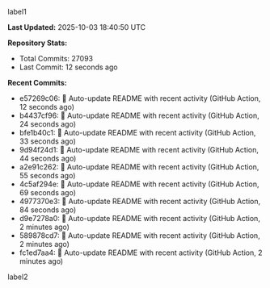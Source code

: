 
label1 
<!-- ACTIVITY_START -->
**Last Updated:** 2025-10-03 18:40:50 UTC

**Repository Stats:**
- Total Commits: 27093
- Last Commit: 12 seconds ago

**Recent Commits:**
- e57269c06: 🤖 Auto-update README with recent activity (GitHub Action, 12 seconds ago)
- b4437cf96: 🤖 Auto-update README with recent activity (GitHub Action, 24 seconds ago)
- bfe1b40c1: 🤖 Auto-update README with recent activity (GitHub Action, 33 seconds ago)
- 9d94f24d1: 🤖 Auto-update README with recent activity (GitHub Action, 44 seconds ago)
- a2e91c262: 🤖 Auto-update README with recent activity (GitHub Action, 55 seconds ago)
- 4c5af294e: 🤖 Auto-update README with recent activity (GitHub Action, 69 seconds ago)
- 4977370e3: 🤖 Auto-update README with recent activity (GitHub Action, 84 seconds ago)
- d9e7278a0: 🤖 Auto-update README with recent activity (GitHub Action, 2 minutes ago)
- 589878cd7: 🤖 Auto-update README with recent activity (GitHub Action, 2 minutes ago)
- fc1ed7aa4: 🤖 Auto-update README with recent activity (GitHub Action, 2 minutes ago)
<!-- ACTIVITY_END -->

label2
